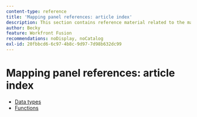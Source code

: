 ```yaml
---
content-type: reference
title: 'Mapping panel references: article index'
description: This section contains reference material related to the mapping panel in Adobe Workfront Fusion.
author: Becky
feature: Workfront Fusion
recommendations: noDisplay, noCatalog
exl-id: 20fbbcd6-6c97-4b8c-9d97-7d98b632dc99
---
```

# Mapping panel references: article index

* [Data types](/help/workfront-fusion/references/mapping-panel/data-types/data-types-toc.md)
* [Functions](/help/workfront-fusion/references/mapping-panel/functions/functions-toc.md)
